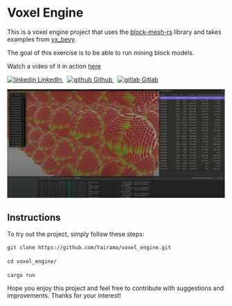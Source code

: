 # Voxel Engine

This is a voxel engine project that uses the [block-mesh-rs](https://github.com/bonsairobo/block-mesh-rs) library and takes examples from [vx_bevy](https://github.com/Game4all/vx_bevy).

The goal of this exercise is to be able to run mining block models.

Watch a video of it in action [here](https://youtu.be/TNeYpkMFogI)

<p>
  <a href="https://www.linkedin.com/in/yairama/" rel="nofollow noreferrer">
    <img src="https://i.stack.imgur.com/gVE0j.png" alt="linkedin" class="icon" width="20" height="20"> LinkedIn
  </a> &nbsp; 
  <a href="https://github.com/Yairama" rel="nofollow noreferrer">
    <img src="https://github.githubassets.com/images/modules/logos_page/GitHub-Mark.png" alt="github" class="icon" width="20" height="20"> Github
  </a> &nbsp; 
  <a href="https://github.com/Yairama" rel="nofollow noreferrer">
    <img src="https://cdn-icons-png.flaticon.com/512/5968/5968853.png" alt="gitlab" class="icon" width="20" height="20"> Gitlab
  </a>
</p>

![Project image](/images/readme_image.png?raw=true "Project image")

## Instructions

To try out the project, simply follow these steps:



```
git clone https://github.com/Yairama/voxel_engine.git

cd voxel_engine/

cargo run
```

Hope you enjoy this project and feel free to contribute with suggestions and improvements. Thanks for your interest!




